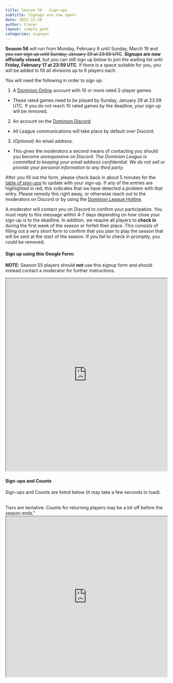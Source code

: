 ```yaml
---
title: Season 56 - Sign-ups
subtitle: Signups are now open!
date: 2022-12-20
author: tracer
layout: simple_post
categories: signups
---
```

**Season 56** will run from Monday, February 6 until Sunday, March 19 and ~~you can sign up until Sunday, January 29 at 23:59 UTC~~. **Signups are now officially closed**, but you can still sign up below to join the waiting list until **Friday, February 17 at 23:59 UTC**. If there is a space suitable for you, you will be added to fill all divisions up to 6 players each.

You will need the following in order to sign up:

1. A [Dominion Online](https://dominion.games) account with 10 or more rated 2-player games.
- These rated games need to be played by Sunday, January 29 at 23:59 UTC. If you do not reach 10 rated games by the deadline, your sign up will be removed.
2. An account on the [Dominion Discord](https://discord.gg/vMmmMBu).
- All League communications will take place by default over Discord.
3. *(Optional)* An email address.
- This gives the moderators a second means of contacting you should you become unresponsive on Discord. *The Dominion League is committed to keeping your email address confidential. We do not sell or provide your personal information to any third party.*

After you fill out the form, please check back in about 5 minutes for the [table of sign-ups](#sign-ups-and-counts) to update with your sign-up. If any of the entries are highlighted in red, this indicates that we have detected a problem with that entry. Please remedy this right away, or otherwise reach out to the moderators on Discord or by using the [Dominion League Hotline](http://dominionleague.org/hotline).

A moderator will contact you on Discord to confirm your participation. You must reply to this message within 4-7 days depending on how close your sign-up is to the deadline. In addition, we require all players to **check in** during the first week of the season or forfeit their place. This consists of filling out a very short form to confirm that you plan to play the season that will be sent at the start of the season. If you fail to check in promptly, you could be removed.

#### Sign up using this Google Form:

**NOTE:** Season 55 players should **not** use this signup form and should instead contact a moderator for further instructions.
<br>

<div class="sheets">
<iframe src="https://docs.google.com/forms/d/e/1FAIpQLSfCH058KoZiUl0t17Xm16Ni6jbqL02S5hZjXQcu4f3ZtFsF2g/viewform?embedded=true" width="100%" height="600">Loading…</iframe>
</div>

#### Sign-ups and Counts

Sign-ups and Counts are listed below (it may take a few seconds to load).
<br>
Tiers are tentative. Counts for returning players may be a bit off before the season ends."

<div class="sheets">
  <iframe src="https://docs.google.com/spreadsheets/d/e/2PACX-1vRsusbaO8vHA3zPvoSFY23SvgKBLK7wFHZcJHBGoIaPFaBCjn2gNYu0ZGMrGYGyeNUo-sebGVfTlKDb/pubhtml" height="500" width="100%">Loading...</iframe>
</div>